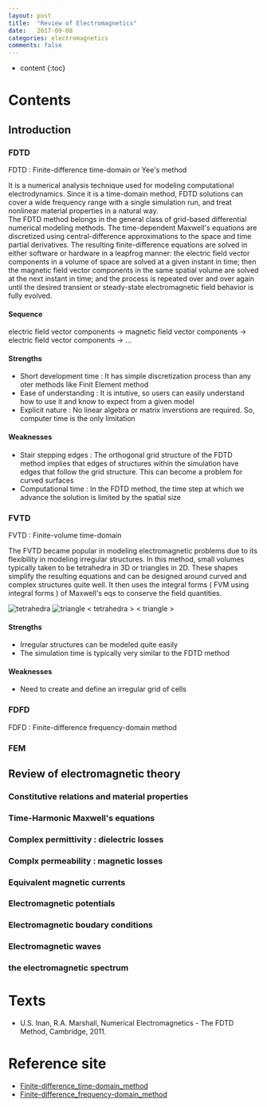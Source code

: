 ```yaml
---
layout: post
title:  "Review of Electromagnetics"
date:   2017-09-08
categories: electromagnetics
comments: false
---
```


* content
{:toc}

# Contents

## Introduction

### FDTD
  FDTD : Finite-difference time-domain or Yee's method   

  It is a numerical analysis technique used for modeling computational electrodynamics. Since it is a time-domain method, FDTD solutions can cover a wide frequency range with a single simulation run, and treat nonlinear material properties in a natural way.   
  The FDTD method belongs in the general class of grid-based differential numerical modeling methods. The time-dependent Maxwell's equations are discretized using central-difference approximations to the space and time partial derivatives. The resulting finite-difference equations are solved in either software or hardware in a leapfrog manner: the electric field vector components in a volume of space are solved at a given instant in time; then the magnetic field vector components in the same spatial volume are solved at the next instant in time; and the process is repeated over and over again until the desired transient or steady-state electromagnetic field behavior is fully evolved.   

#### Sequence
electric field vector components ->  magnetic field vector components -> electric field vector components -> ...   

#### Strengths
- Short development time : It has simple discretization process than any oter methods like Finit Element method
- Ease of understanding : It is intutive, so users can easily understand how to use it and know to expect from a given model
- Explicit nature : No linear algebra or matrix inverstions are required. So, computer time is the only limitation

#### Weaknesses
- Stair stepping edges : The orthogonal grid structure of the FDTD method implies that edges of structures within the simulation have edges that follow the grid structure. This can become a problem for curved surfaces
- Computational time : In the FDTD method, the time step at which we advance the solution is limited by the spatial size


### FVTD
  FVTD : Finite-volume time-domain   

  The FVTD became popular in modeling electromagnetic problems due to its flexibility in modeling irregular structures. In this method, small volumes typically taken to be tetrahedra in 3D or triangles in 2D. These shapes simplify the resulting equations and can be designed around curved and complex structures quite well. It then uses the integral forms ( FVM using integral forms ) of Maxwell's eqs to conserve the field quantities.

  ![tetrahedra](https://encrypted-tbn0.gstatic.com/images?q=tbn:ANd9GcQ1BoN3sbU-B-6CC4CXpxDUnb8Gvy3un0eAfzte51_ghYTYny16) 
  ![triangle](https://encrypted-tbn0.gstatic.com/images?q=tbn:ANd9GcSm0xbCqNq6qPoX4GtNwS8RaC0ZkMjyQRnIIFRG0D-maKVvuPC2)
  < tetrahedra >  < triangle >

#### Strengths
  - Irregular structures can be modeled quite easily
  - The simulation time is typically very similar to the FDTD method

#### Weaknesses
  - Need to create and define an irregular grid of cells

### FDFD
  FDFD : Finite-difference frequency-domain method

### FEM



## Review of electromagnetic theory
### Constitutive relations and material properties

### Time-Harmonic Maxwell's equations

### Complex permittivity : dielectric losses

### Complx permeability : magnetic losses

### Equivalent magnetic currents

### Electromagnetic potentials

### Electromagnetic boudary conditions

### Electromagnetic waves

### the electromagnetic spectrum


# Texts
* U.S. Inan, R.A. Marshall, Numerical Electromagnetics - The FDTD Method, Cambridge, 2011.

# Reference site
* [Finite-difference_time-domain_method](https://en.wikipedia.org/wiki/Finite-difference_time-domain_method)
* [Finite-difference_frequency-domain_method](https://en.wikipedia.org/wiki/Finite-difference_frequency-domain_method)
